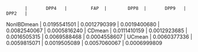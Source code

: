            |       DPP4   |         FAP  |        DPP8  |       DPP9   |       DPP2   |
NonIBDmean | 0.0195541501 | 0.0012790399 | 0.0019400680 | 0.0082540067 | 0.0005816240 |
CDmean     | 0.0111410159 | 0.0012923685 | 0.0016505315 | 0.0069588468 | 0.0004558607 |
UCmean     | 0.0060377336 | 0.0059815071 | 0.0019505089 | 0.0057060067 | 0.0006999809 